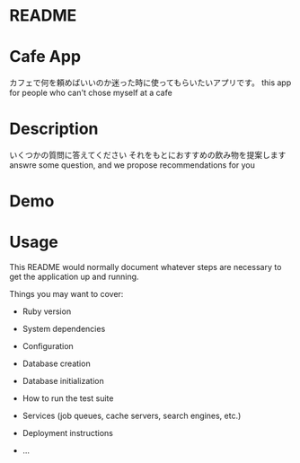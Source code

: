 # README


# Cafe App
カフェで何を頼めばいいのか迷った時に使ってもらいたいアプリです。
this app for people who can't chose myself at a cafe 

# Description
いくつかの質問に答えてください
それをもとにおすすめの飲み物を提案します
answre some question, and we propose recommendations for you

# Demo

<!-- 使い方：Usage -->
# Usage

<!-- 環境：Requirement -->

<!-- 注意事項：Note -->

<!-- 文責：Author -->

<!-- ライセンス：License -->


This README would normally document whatever steps are necessary to get the
application up and running.

Things you may want to cover:

* Ruby version

* System dependencies

* Configuration

* Database creation

* Database initialization

* How to run the test suite

* Services (job queues, cache servers, search engines, etc.)

* Deployment instructions

* ...
